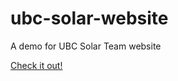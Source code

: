 # ubc-solar-website
A demo for UBC Solar Team website

[Check it out!](https://hungry-nobel-02d4e5.netlify.app)
